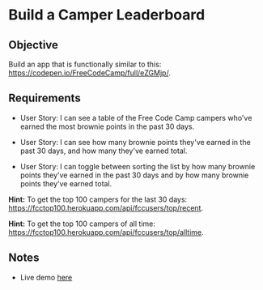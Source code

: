 # Build a Camper Leaderboard

## Objective

Build an app that is functionally similar to this: https://codepen.io/FreeCodeCamp/full/eZGMjp/.

## Requirements

* User Story: I can see a table of the Free Code Camp campers who've earned the most brownie points in the past 30 days.

* User Story: I can see how many brownie points they've earned in the past 30 days, and how many they've earned total.

* User Story: I can toggle between sorting the list by how many brownie points they've earned in the past 30 days and by how many brownie points they've earned total.

**Hint:** To get the top 100 campers for the last 30 days: https://fcctop100.herokuapp.com/api/fccusers/top/recent.

**Hint:** To get the top 100 campers of all time: https://fcctop100.herokuapp.com/api/fccusers/top/alltime.

## Notes

* Live demo [here](http://fcc-campers.surge.sh/)
